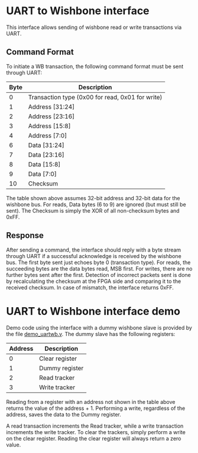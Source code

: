 # UART to Wishbone interface

This interface allows sending of wishbone read or write transactions via UART.

## Command Format

To initiate a WB transaction, the following command format must be sent through UART:

| Byte | Description                                      |
| ---- | ------------------------------------------------ |
| 0    | Transaction type (0x00 for read, 0x01 for write) |
| 1    | Address [31:24]                                  |
| 2    | Address [23:16]                                  |
| 3    | Address [15:8]                                   |
| 4    | Address [7:0]                                    |
| 6    | Data [31:24]                                     |
| 7    | Data [23:16]                                     |
| 8    | Data [15:8]                                      |
| 9    | Data [7:0]                                       |
| 10   | Checksum                                         |

The table shown above assumes 32-bit address and 32-bit data for the wishbone bus. For reads, Data bytes (6 to 9) are ignored (but must still be sent). The Checksum is simply the XOR of all non-checksum bytes and 0xFF.

## Response

After sending a command, the interface should reply with a byte stream through UART if a successful acknowledge is received by the wishbone bus. The first byte sent just echoes byte 0 (transaction type). For reads, the succeeding bytes are the data bytes read, MSB first. For writes, there are no further bytes sent after the first. Detection of incorrect packets sent is done by recalculating the checksum at the FPGA side and comparing it to the received checksum. In case of mismatch, the interface returns 0xFF.

# UART to Wishbone interface demo

Demo code using the interface with a dummy wishbone slave is provided by the file [demo_uartwb.v](./demo_uartwb.v). The dummy slave has the following registers:

| Address | Description    |
| ------- | -------------- |
| 0       | Clear register |
| 1       | Dummy register |
| 2       | Read tracker   |
| 3       | Write tracker  |

Reading from a register with an address not shown in the table above returns the value of the address + 1. Performing a write, regardless of the address, saves the data to the Dummy register.

A read transaction increments the Read tracker, while a write transaction increments the write tracker. To clear the trackers, simply perform a write on the clear register. Reading the clear register will always return a zero value.
